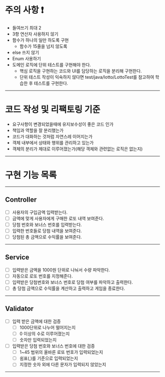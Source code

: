 # 주의 사항 ❗

- 들여쓰기 최대 2
- 3항 연산자 사용하지 않기
- 함수가 하나의 일만 하도록 구현
    - 함수가 15줄을 넘지 않도록
- else 쓰지 않기
- Enum 사용하기
- 도메인 로직에 단위 테스트를 구현해야 한다.
    - 핵심 로직을 구현하는 코드와 UI를 담당하는 로직을 분리해 구현한다.
    - 단위 테스트 작성이 익숙하지 않다면 test/java/lotto/LottoTest를 참고하여 학습한 후 테스트를 구현한다.

--- 

# 코드 작성 및 리팩토링 기준

- 요구사항이 변경되었을때에 유지보수성이 좋은 코드 인가
- 책임과 역할을 잘 분리했는가
- 코드가 대화하는 것처럼 자연스레 이어지는가
- 객체 내부에서 상태와 행위를 관리하고 있는가
- 객체의 분리가 제대로 이루어졌는가(해당 객체와 관련없는 로직은 없는지)

---

# 구현 기능 목록

---

## Controller

- [ ] 사용자의 구입금액 입력받는다.
- [ ] 금액에 맞게 사용자에게 구매한 로또 내역 보여준다.
- [ ] 당첨 번호와 보너스 번호를 입력받는다.
- [ ] 입력한 번호들로 당첨 내역을 보여준다.
- [ ] 당첨된 총 금액으로 수익률을 보여준다.

---

## Service

- [ ] 입력받은 금액을 1000원 단위로 나눠서 수량 파악한다.
- [ ] 자동으로 로또 번호를 지정해준다.
- [ ] 입력받은 당첨번호와 보너스 번호로 당첨 여부를 파악하고 출력한다.
- [ ] 총 당첨 금액으로 수익률을 계산하고 출력하고 게임을 종료한다.

---

## Validator

- [ ] 입력 받은 금액에 대한 검증
  - [ ] 1000단위로 나누어 떨어지는지
  - [ ] 0 이상의 수로 이루어졌는지
  - [ ] 숫자만 입력되었는지
- [ ] 입력받은 당첨 번호와 보너스 번호에 대한 검증
  - [ ] 1~45 범위의 올바른 로또 번호가 입력되었는지
  - [ ] 쉼표(,)를 기준으로 입력되었는지
  - [ ] 지정한 숫자 외에 다른 문자가 입력되지 않았는지
---